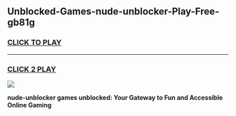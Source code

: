 
## Unblocked-Games-nude-unblocker-Play-Free-gb81g
<h3>
<a href="https://premium76.site?title=nude-unblocker&ref=20M">CLICK TO PLAY</a></h3>
<hr>

<h3>
<a href="https://premium76.site?title=nude-unblocker&ref=20M">CLICK 2 PLAY</a>
  
</h3>

<a href="https://premium76.site?title=nude-unblocker&ref=19M"><img src="https://clearcache.store/games.png"></a>


**nude-unblocker games unblocked: Your Gateway to Fun and Accessible Online Gaming**

